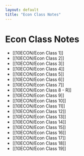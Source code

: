 ```yaml
---
layout: default
title: "Econ Class Notes"
---
```


# Econ Class Notes

- [[10ECON/Econ Class 1]]
- [[10ECON/Econ Class 2]]
- [[10ECON/Econ Class 3]]
- [[10ECON/Econ Class 4]]
- [[10ECON/Econ Class 5]]
- [[10ECON/Econ Class 6]]
- [[10ECON/Econ Class 7]]
- [[10ECON/Econ Class 8 - R]]
- [[10ECON/Econ Class 9]]
- [[10ECON/Econ Class 10]]
- [[10ECON/Econ Class 11]]
- [[10ECON/Econ Class 12]]
- [[10ECON/Econ Class 13]]
- [[10ECON/Econ Class 14]]
- [[10ECON/Econ Class 15]]
- [[10ECON/Econ Class 16]]
- [[10ECON/Econ Class 17]]
- [[10ECON/Econ  Class 18]]
- [[10ECON/Econ Class 19]]


